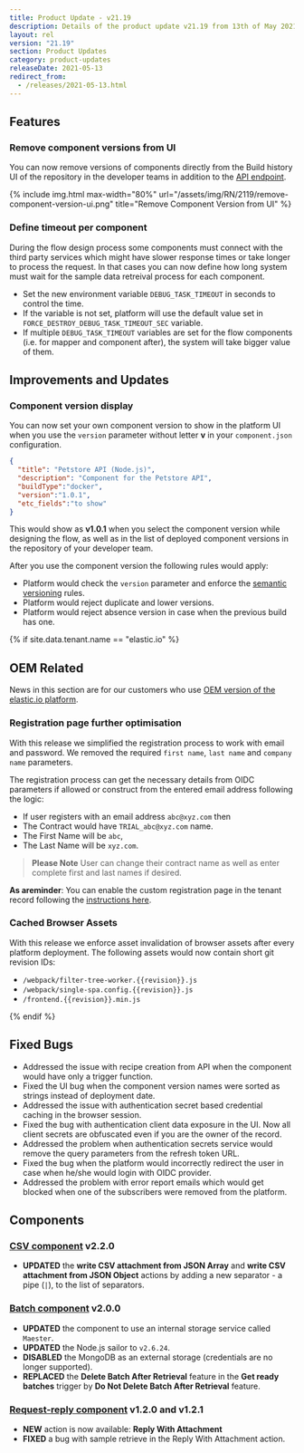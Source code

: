```yaml
---
title: Product Update - v21.19
description: Details of the product update v21.19 from 13th of May 2021.
layout: rel
version: "21.19"
section: Product Updates
category: product-updates
releaseDate: 2021-05-13
redirect_from:
  - /releases/2021-05-13.html
---
```


## Features

### Remove component versions from UI

You can now remove versions of components directly from the Build history UI of
the repository in the developer teams in addition to the [API endpoint]({{site.data.tenant.apiBaseUri}}/docs/v2/#delete-a-version-of-the-component).

{% include img.html max-width="80%" url="/assets/img/RN/2119/remove-component-version-ui.png" title="Remove Component Version from UI" %}

### Define timeout per component

During the flow design process some components must connect with the third party
services which might have slower response times or take longer to process the request.
In that cases you can now define how long system must wait for the sample data
retreival process for each component.

*   Set the new environment variable `DEBUG_TASK_TIMEOUT` in seconds to control the time.
*   If the variable is not set, platform will use the default value set in `FORCE_DESTROY_DEBUG_TASK_TIMEOUT_SEC` variable.
*   If multiple `DEBUG_TASK_TIMEOUT` variables are set for the flow components (i.e. for mapper and component after), the system will take bigger value of them.


## Improvements and Updates

### Component version display

You can now set your own component version to show in the platform UI when you use
the `version` parameter without letter **v** in your `component.json` configuration.

```json
{
  "title": "Petstore API (Node.js)",
  "description": "Component for the Petstore API",
  "buildType":"docker",
  "version":"1.0.1",
  "etc_fields":"to show"
}
```
This would show as **v1.0.1** when you select the component version while designing
the flow, as well as in the list of deployed component versions in the repository
of your developer team.

After you use the component version the following rules would apply:

*   Platform would check the `version` parameter and enforce the [semantic versioning](https://semver.org/) rules.
*   Platform would reject duplicate and lower versions.
*   Platform would reject absence version in case when the previous build has one.

{% if site.data.tenant.name == "elastic.io" %}

## OEM Related

News in this section are for our customers who use
[OEM version of the elastic.io platform](https://www.elastic.io/saas-embedded-integration/).

### Registration page further optimisation

With this release we simplified the registration process to work with email and
password. We removed the required `first name`, `last name` and `company name`
parameters.

The registration process can get the necessary details from OIDC parameters if
allowed or construct from the entered email address following the logic:

*   If user registers with an email address `abc@xyz.com` then
*   The Contract would have `TRIAL_abc@xyz.com` name.
*   The First Name will be `abc`,
*   The Last Name will be `xyz.com`.

> **Please Note** User can change their contract name as well as enter complete first and last names if desired.

**As areminder**: You can enable the custom registration page in the tenant record
following the [instructions here](/releases/2021-04-08#registration-and-login-page-improvements).

### Cached Browser Assets

With this release we enforce asset invalidation of browser assets after every
platform deployment. The following assets would now contain short git revision IDs:

*   `/webpack/filter-tree-worker.{{revision}}.js`
*   `/webpack/single-spa.config.{{revision}}.js`
*   `/frontend.{{revision}}.min.js`

{% endif %}

## Fixed Bugs

*   Addressed the issue with recipe creation from API when the component would have only a trigger function.
*   Fixed the UI bug when the component version names were sorted as strings instead of deployment date.
*   Addressed the issue with authentication secret based credential caching in the browser session.
*   Fixed the bug with authentication client data exposure in the UI. Now all client secrets are obfuscated even if you are the owner of the record.
*   Addressed the problem when authentication secrets service would remove the query parameters from the refresh token URL.
*   Fixed the bug when the platform would incorrectly redirect the user in case when he/she would login with OIDC provider.
*   Addressed the problem with error report emails which would get blocked when one of the subscribers were removed from the platform.

## Components

### [CSV component](/components/csv/) v2.2.0

*   **UPDATED** the **write CSV attachment from JSON Array** and **write CSV attachment from JSON Object** actions by adding a new separator - a pipe (`|`), to the list of separators.


### [Batch component](/components/batch/) v2.0.0

*   **UPDATED** the component to use an internal storage service called `Maester`.
*   **UPDATED** the Node.js sailor to `v2.6.24`.
*   **DISABLED** the MongoDB as an external storage (credentials are no longer supported).
*   **REPLACED** the **Delete Batch After Retrieval** feature in the **Get ready batches** trigger by **Do Not Delete Batch After Retrieval** feature.


### [Request-reply component](/components/request-reply/) v1.2.0 and v1.2.1

*   **NEW** action is now available: **Reply With Attachment**
*   **FIXED** a bug with sample retrieve in the Reply With Attachment action.
